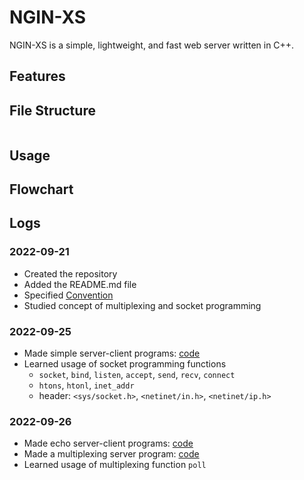 # NGIN-XS

NGIN-XS is a simple, lightweight, and fast web server written in C++.

## Features

## File Structure

```

```

## Usage

## Flowchart

## Logs

### 2022-09-21

- Created the repository
- Added the README.md file
- Specified [Convention](https://github.com/srngch/ngin-xs/wiki)
- Studied concept of multiplexing and socket programming

### 2022-09-25

- Made simple server-client programs: [code](https://github.com/srngch/ngin-xs/tree/9309c3e0e98e2d3b5c8f3f20582ad97ef10812d1/example)
- Learned usage of socket programming functions
  - `socket`, `bind`, `listen`, `accept`, `send`, `recv`, `connect`
  - `htons`, `htonl`, `inet_addr`
  - header: `<sys/socket.h>`, `<netinet/in.h>`, `<netinet/ip.h>`

### 2022-09-26

- Made echo server-client programs: [code](https://github.com/srngch/ngin-xs/tree/c3c04ce095b1b02d5bd47fb7a59844b2ca0582e1/example)
- Made a multiplexing server program: [code](https://github.com/srngch/ngin-xs/tree/c6b55c5d99f3cf697c5fa0b18195dac41d578aab/example)
- Learned usage of multiplexing function `poll`
